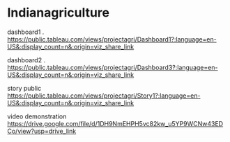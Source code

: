 # Indianagriculture

dashboard1 . https://public.tableau.com/views/projectagri/Dashboard1?:language=en-US&:display_count=n&:origin=viz_share_link

dashboard2 . https://public.tableau.com/views/projectagri/Dashboard3?:language=en-US&:display_count=n&:origin=viz_share_link

story public  https://public.tableau.com/views/projectagri/Story1?:language=en-US&:display_count=n&:origin=viz_share_link

video demonstration   https://drive.google.com/file/d/1DH9NmEHPH5vc82kw_u5YP9WCNw43EDCo/view?usp=drive_link
